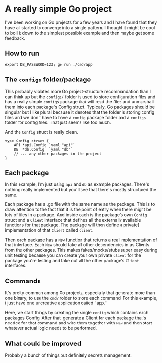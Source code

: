 # A really simple Go project

I've been working on Go projects for a few years and I have found that they have all started to converge into a single pattern.  I thought it might be cool to boil it down to the simplest possible example and then maybe get some feedback.

## How to run

```
export DB_PASSWORD=123; go run ./cmd/app
```

## The `configs` folder/package

This probably violates more Go project-structure recommandation than I can think up but the `configs/` folder is used to store configuration files and has a really simple `configs` package that will read the files and unmarshall them into each package's Config struct.  Typically, Go packages should be singular but I like plural because it denotes that the folder is storing config files and we don't have to have a `config` package folder and a `configs` folder for config files.  That just seems like too much.

And the `Config` struct is really clean.
```
type Config struct {
	API *api.Config `yaml:"api"`
	DB  *db.Config  `yaml:"db"`
    // ... any other packages in the project
}
```

## Each package

In this example, I'm just using `api` and `db` as example packages.  There's nothing really implemented but you'll see that there's mostly structured the same.

Each package has a .go file with the same name as the package.  This is to draw attention to the fact that it is the point of entry when there might be lots of files in a package.  And inside each is the package's own `Config` struct and a `Client` interface that defines all the externally available functions for that package.  The package will then define a private] implementation of that `Client` called `client`.

Then each package has a `New` function that returns a real implementation of that interface.  Each `New` should take all other dependencies in as Clients from the other packages.  This makes fakes/mocks/stubs super easy during unit testing because you can create your own private `client` for the package you're testing and fake out all the other package's `Client` interfaces.

## Commands

It's pretty common among Go projects, especially that generate more than one binary, to use the `cmd/` folder to store each command.  For this example, I just have one uncreative application called "app."


Here, we start things by creating the single `config` which contains each packages Config.  After that, generate a Client for each package that's needed for that command and wire them together with `New` and then start whatever actual logic needs to be performed.

## What could be improved

Probably a bunch of things but definitely secrets management.

